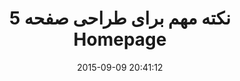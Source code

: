 ---
layout: post
title: "5 نکته مهم برای طراحی صفحه Homepage"
date: 2015-09-09 20:41:12
section: article
tags: design
link: "http://roocket.ir/articles/5-important-points-for-a-stellar-homepage-design"
user: "نوید کاشانی"
user_link: "http://navid.kashani.ir/"
---